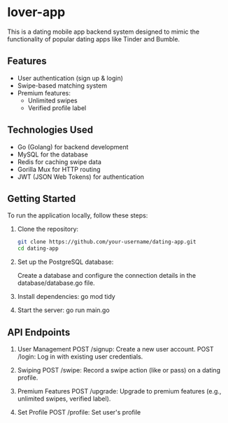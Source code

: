 # lover-app

This is a dating mobile app backend system designed to mimic the functionality of popular dating apps like Tinder and Bumble.

## Features

- User authentication (sign up & login)
- Swipe-based matching system
- Premium features:
  - Unlimited swipes
  - Verified profile label

## Technologies Used

- Go (Golang) for backend development
- MySQL for the database
- Redis for caching swipe data
- Gorilla Mux for HTTP routing
- JWT (JSON Web Tokens) for authentication

## Getting Started

To run the application locally, follow these steps:

1. Clone the repository:

   ```bash
   git clone https://github.com/your-username/dating-app.git
   cd dating-app

2. Set up the PostgreSQL database:

    Create a database and configure the connection details in the database/database.go file.

3. Install dependencies:
   go mod tidy

4. Start the server:
   go run main.go


## API Endpoints

1. User Management
    POST /signup: Create a new user account.
    POST /login: Log in with existing user credentials.

2. Swiping
    POST /swipe: Record a swipe action (like or pass) on a dating profile.

3. Premium Features
    POST /upgrade: Upgrade to premium features (e.g., unlimited swipes, verified label).

4. Set Profile
    POST /profile: Set user's profile 